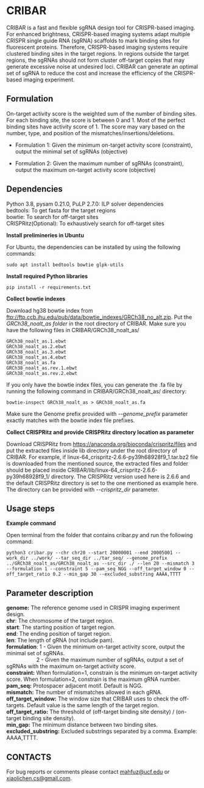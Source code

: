 # CRIBAR

CRIBAR is a fast and flexible sgRNA design tool for CRISPR-based imaging. For enhanced brightness, CRISPR-based imaging systems adapt multiple CRISPR
single guide RNA (sgRNA) scaffolds to mark binding sites for fluorescent proteins. Therefore, CRISPR-based imaging systems require clustered binding sites in the target regions. In regions outside the target regions, the sgRNAs should not form cluster off-target copies that may generate
excessive noise at undesired loci. CRIBAR can generate an optimal set of sgRNA to reduce the cost and increase the efficiency of the CRISPR-based imaging experiment.

## Formulation

On-target activity score is the weighted sum of the number of binding sites. For each binding site, the score is between 0 and 1. Most of the perfect binding sites have activity score of 1. The score may vary based on the number, type, and position of the mismatches/insertions/deletions.  
* Formulation 1: Given the minimum on-target activity score (constraint), output the minimal set of sgRNAs (objective)   
 <!-- In a sub-optimal case, we can use 20 sgRNAs to have 20 on-target activity score. CRIBAR may achieve the same on-target activity score by using fewer sgRNAs. This can help to save the cost of the experiment. -->
* Formulation 2: Given the maximum number of sgRNAs (constraint), output the maximum on-target activity score (objective)   
 <!-- In a sub-optimal case, by using 20 sgRNAs, we can have 20 on-target activity score. CRIBAR may generate a set of 20 sgRNAs to achieve the a higher on-target activity score. This can help to maximize the brightness of the target region in CRISPR-based imaging experiment. -->
  
## Dependencies

Python 3.8, pysam 0.21.0, PuLP 2.7.0: ILP solver dependencies\
bedtools: To get fasta for the target regions\
bowtie: To search for off-target sites\
CRISPRitz(Optional): To exhaustively search for off-target sites

**Install prelimineries in Ubuntu**

For Ubuntu, the dependencies can be installed by using the following commands:
<!-- If you are using Ubuntu, you can install dependentcies by using the following commands: -->

```
sudo apt install bedtools bowtie glpk-utils
```

**Install required Python libraries**

```
pip install -r requirements.txt
```

**Collect bowtie indexes**

Download hg38 bowtie index from ftp://ftp.ccb.jhu.edu/pub/data/bowtie_indexes/GRCh38_no_alt.zip. Put the *GRCh38_noalt_as folder* in the root directory of CRIBAR. Make sure you have the following files in CRIBAR/GRCh38_noalt_as/
```
GRCh38_noalt_as.1.ebwt
GRCh38_noalt_as.2.ebwt
GRCh38_noalt_as.3.ebwt
GRCh38_noalt_as.4.ebwt
GRCh38_noalt_as.fa
GRCh38_noalt_as.rev.1.ebwt
GRCh38_noalt_as.rev.2.ebwt
```

If you only have the bowtie index files, you can generate the .fa file by running the following command in CRIBAR/GRCh38_noalt_as/ directory:
```
bowtie-inspect GRCh38_noalt_as > GRCh38_noalt_as.fa
```
Make sure the Genome prefix provided with *--genome_prefix* parameter exactly matches with the bowtie index file prefixes.

**Collect CRISPRitz and provide CRISPRitz directory location as parameter**

Download CRISPRitz from https://anaconda.org/bioconda/crispritz/files and put the extracted files inside lib directory under the root directory of CRIBAR. For example, if linux-64_crispritz-2.6.6-py39h68928f9_1.tar.bz2 file is downloaded from the mentioned source, the extracted files and folder should be placed inside CRIBAR/lib/linux-64_crispritz-2.6.6-py39h68928f9_1/ directory. The CRISPRitz version used here is 2.6.6 and the default CRISPRitz directory is set to the one mentioned as example here. The directory can be provided with *--crispritz_dir* parameter.

## Usage steps

**Example command**

Open terminal from the folder that contains cribar.py and run the following command:

```
python3 cribar.py --chr chr20 --start 20000001 --end 20005001 --work_dir ../work/ --tar_seq_dir ../tar_seq/ --genome_prefix ../GRCh38_noalt_as/GRCh38_noalt_as --src_dir ./ --len 20 --mismatch 3 --formulation 1 --constraint 5 --pam_seq NGG --off_target_window 0 --off_target_ratio 0.2 --min_gap 30 --excluded_substring AAAA,TTTT
```

## Parameter description

**genome:**	The reference genome used in CRISPR imaging experiment design.  
**chr**:	The chromosome of the target region.  
**start**:	The starting position of target region.  
**end**:	The ending position of target region.  
**len**:	The length of gRNA (not include pam).  
**formulation**:	1 - Given the minimum on-target activity score, output the minimal set of sgRNAs.  
&nbsp;&nbsp;&nbsp;&nbsp;&nbsp;&nbsp;&nbsp;&nbsp;&nbsp;&nbsp;&nbsp;&nbsp;&nbsp;&nbsp;&nbsp;&nbsp;&nbsp;&nbsp;&nbsp;&nbsp;2 - Given the maximum number of sgRNAs, output a set of sgRNAs with the maximum on-target activity score.  
**constraint:**	When formulation=1, constrain is the minimum on-target activity score. When formulation=2, constrain is the maximum gRNA number.  
**pam_seq:**	Protospacer adjacent motif. Default is NGG.  
**mismatch:**	The number of mismatches allowed in each gRNA.  
**off_target_window:**	The window size that CRIBAR uses to check the off-targets. Default value is the same length of the target region.  
**off_target_ratio:**	The threshold of (off-target binding site density) / (on-target binding site density).  
**min_gap:**	The minimum distance between two binding sites.  
**excluded_substring:**	Excluded substrings separated by a comma. Example: AAAA,TTTT.  

## CONTACTS

For bug reports or comments please contact mahfuz@ucf.edu or xiaolichen.cs@gmail.com.
